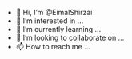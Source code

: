 - 👋 Hi, I’m @EimalShirzai
- 👀 I’m interested in ...
- 🌱 I’m currently learning ...
- 💞️ I’m looking to collaborate on ...
- 📫 How to reach me ...

<!---
EimalShirzai/EimalShirzai is a ✨ special ✨ repository because its `README.md` (this file) appears on your GitHub profile.
You can click the Preview link to take a look at your changes.
--->

